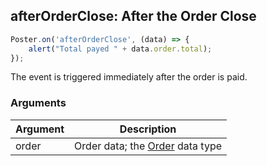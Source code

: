 ## afterOrderClose: After the Order Close

```javascript
Poster.on('afterOrderClose', (data) => {
	alert("Total payed " + data.order.total);
});
```

The event is triggered immediately after the order is paid.

### Arguments

Argument | Description
-------- | -----------
order | Order data; the [Order](/en/docs/v3/pos/types/order) data type

